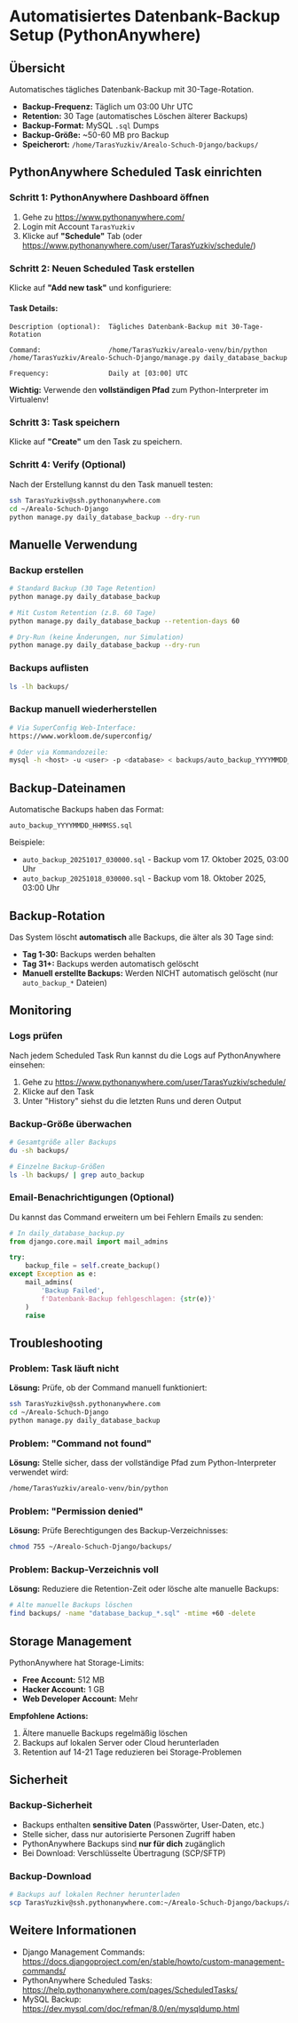 # Automatisiertes Datenbank-Backup Setup (PythonAnywhere)

## Übersicht

Automatisches tägliches Datenbank-Backup mit 30-Tage-Rotation.

- **Backup-Frequenz:** Täglich um 03:00 Uhr UTC
- **Retention:** 30 Tage (automatisches Löschen älterer Backups)
- **Backup-Format:** MySQL `.sql` Dumps
- **Backup-Größe:** ~50-60 MB pro Backup
- **Speicherort:** `/home/TarasYuzkiv/Arealo-Schuch-Django/backups/`

## PythonAnywhere Scheduled Task einrichten

### Schritt 1: PythonAnywhere Dashboard öffnen

1. Gehe zu https://www.pythonanywhere.com/
2. Login mit Account `TarasYuzkiv`
3. Klicke auf **"Schedule"** Tab (oder https://www.pythonanywhere.com/user/TarasYuzkiv/schedule/)

### Schritt 2: Neuen Scheduled Task erstellen

Klicke auf **"Add new task"** und konfiguriere:

#### Task Details:
```
Description (optional):  Tägliches Datenbank-Backup mit 30-Tage-Rotation

Command:                 /home/TarasYuzkiv/arealo-venv/bin/python /home/TarasYuzkiv/Arealo-Schuch-Django/manage.py daily_database_backup

Frequency:               Daily at [03:00] UTC
```

**Wichtig:** Verwende den **vollständigen Pfad** zum Python-Interpreter im Virtualenv!

### Schritt 3: Task speichern

Klicke auf **"Create"** um den Task zu speichern.

### Schritt 4: Verify (Optional)

Nach der Erstellung kannst du den Task manuell testen:

```bash
ssh TarasYuzkiv@ssh.pythonanywhere.com
cd ~/Arealo-Schuch-Django
python manage.py daily_database_backup --dry-run
```

## Manuelle Verwendung

### Backup erstellen

```bash
# Standard Backup (30 Tage Retention)
python manage.py daily_database_backup

# Mit Custom Retention (z.B. 60 Tage)
python manage.py daily_database_backup --retention-days 60

# Dry-Run (keine Änderungen, nur Simulation)
python manage.py daily_database_backup --dry-run
```

### Backups auflisten

```bash
ls -lh backups/
```

### Backup manuell wiederherstellen

```bash
# Via SuperConfig Web-Interface:
https://www.workloom.de/superconfig/

# Oder via Kommandozeile:
mysql -h <host> -u <user> -p <database> < backups/auto_backup_YYYYMMDD_HHMMSS.sql
```

## Backup-Dateinamen

Automatische Backups haben das Format:
```
auto_backup_YYYYMMDD_HHMMSS.sql
```

Beispiele:
- `auto_backup_20251017_030000.sql` - Backup vom 17. Oktober 2025, 03:00 Uhr
- `auto_backup_20251018_030000.sql` - Backup vom 18. Oktober 2025, 03:00 Uhr

## Backup-Rotation

Das System löscht **automatisch** alle Backups, die älter als 30 Tage sind:

- **Tag 1-30:** Backups werden behalten
- **Tag 31+:** Backups werden automatisch gelöscht
- **Manuell erstellte Backups:** Werden NICHT automatisch gelöscht (nur `auto_backup_*` Dateien)

## Monitoring

### Logs prüfen

Nach jedem Scheduled Task Run kannst du die Logs auf PythonAnywhere einsehen:

1. Gehe zu https://www.pythonanywhere.com/user/TarasYuzkiv/schedule/
2. Klicke auf den Task
3. Unter "History" siehst du die letzten Runs und deren Output

### Backup-Größe überwachen

```bash
# Gesamtgröße aller Backups
du -sh backups/

# Einzelne Backup-Größen
ls -lh backups/ | grep auto_backup
```

### Email-Benachrichtigungen (Optional)

Du kannst das Command erweitern um bei Fehlern Emails zu senden:

```python
# In daily_database_backup.py
from django.core.mail import mail_admins

try:
    backup_file = self.create_backup()
except Exception as e:
    mail_admins(
        'Backup Failed',
        f'Datenbank-Backup fehlgeschlagen: {str(e)}'
    )
    raise
```

## Troubleshooting

### Problem: Task läuft nicht

**Lösung:** Prüfe, ob der Command manuell funktioniert:
```bash
ssh TarasYuzkiv@ssh.pythonanywhere.com
cd ~/Arealo-Schuch-Django
python manage.py daily_database_backup
```

### Problem: "Command not found"

**Lösung:** Stelle sicher, dass der vollständige Pfad zum Python-Interpreter verwendet wird:
```bash
/home/TarasYuzkiv/arealo-venv/bin/python
```

### Problem: "Permission denied"

**Lösung:** Prüfe Berechtigungen des Backup-Verzeichnisses:
```bash
chmod 755 ~/Arealo-Schuch-Django/backups/
```

### Problem: Backup-Verzeichnis voll

**Lösung:** Reduziere die Retention-Zeit oder lösche alte manuelle Backups:
```bash
# Alte manuelle Backups löschen
find backups/ -name "database_backup_*.sql" -mtime +60 -delete
```

## Storage Management

PythonAnywhere hat Storage-Limits:

- **Free Account:** 512 MB
- **Hacker Account:** 1 GB
- **Web Developer Account:** Mehr

**Empfohlene Actions:**
1. Ältere manuelle Backups regelmäßig löschen
2. Backups auf lokalen Server oder Cloud herunterladen
3. Retention auf 14-21 Tage reduzieren bei Storage-Problemen

## Sicherheit

### Backup-Sicherheit

- Backups enthalten **sensitive Daten** (Passwörter, User-Daten, etc.)
- Stelle sicher, dass nur autorisierte Personen Zugriff haben
- PythonAnywhere Backups sind **nur für dich** zugänglich
- Bei Download: Verschlüsselte Übertragung (SCP/SFTP)

### Backup-Download

```bash
# Backups auf lokalen Rechner herunterladen
scp TarasYuzkiv@ssh.pythonanywhere.com:~/Arealo-Schuch-Django/backups/auto_backup_*.sql ~/local_backups/
```

## Weitere Informationen

- Django Management Commands: https://docs.djangoproject.com/en/stable/howto/custom-management-commands/
- PythonAnywhere Scheduled Tasks: https://help.pythonanywhere.com/pages/ScheduledTasks/
- MySQL Backup: https://dev.mysql.com/doc/refman/8.0/en/mysqldump.html
